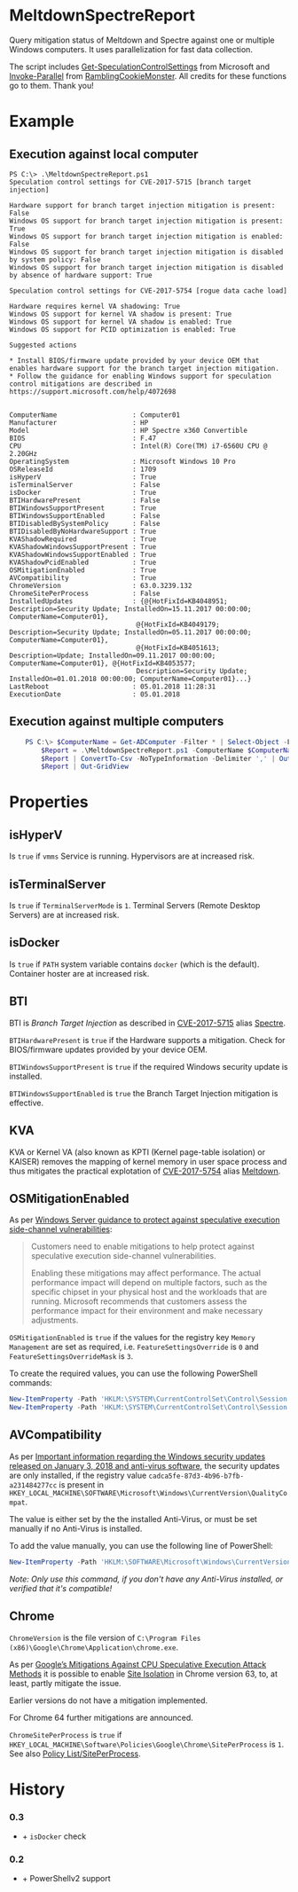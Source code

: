 # MeltdownSpectreReport
Query mitigation status of Meltdown and Spectre against one or multiple Windows computers. It uses parallelization for fast data collection.

The script includes [Get-SpeculationControlSettings](https://www.powershellgallery.com/packages/SpeculationControl/1.0.1/Content/SpeculationControl.psm1) from Microsoft and [Invoke-Parallel](https://github.com/RamblingCookieMonster/Invoke-Parallel) from [RamblingCookieMonster](https://github.com/RamblingCookieMonster). All credits for these functions go to them. Thank you!

# Example
## Execution against local computer

    PS C:\> .\MeltdownSpectreReport.ps1
    Speculation control settings for CVE-2017-5715 [branch target injection]

    Hardware support for branch target injection mitigation is present: False
    Windows OS support for branch target injection mitigation is present: True
    Windows OS support for branch target injection mitigation is enabled: False
    Windows OS support for branch target injection mitigation is disabled by system policy: False
    Windows OS support for branch target injection mitigation is disabled by absence of hardware support: True

    Speculation control settings for CVE-2017-5754 [rogue data cache load]

    Hardware requires kernel VA shadowing: True
    Windows OS support for kernel VA shadow is present: True
    Windows OS support for kernel VA shadow is enabled: True
    Windows OS support for PCID optimization is enabled: True

    Suggested actions

    * Install BIOS/firmware update provided by your device OEM that enables hardware support for the branch target injection mitigation.
    * Follow the guidance for enabling Windows support for speculation control mitigations are described in https://support.microsoft.com/help/4072698


    ComputerName                   : Computer01
    Manufacturer                   : HP
    Model                          : HP Spectre x360 Convertible
    BIOS                           : F.47
    CPU                            : Intel(R) Core(TM) i7-6560U CPU @ 2.20GHz
    OperatingSystem                : Microsoft Windows 10 Pro
    OSReleaseId                    : 1709
    isHyperV                       : True
    isTerminalServer               : False
    isDocker                       : True
    BTIHardwarePresent             : False
    BTIWindowsSupportPresent       : True
    BTIWindowsSupportEnabled       : False
    BTIDisabledBySystemPolicy      : False
    BTIDisabledByNoHardwareSupport : True
    KVAShadowRequired              : True
    KVAShadowWindowsSupportPresent : True
    KVAShadowWindowsSupportEnabled : True
    KVAShadowPcidEnabled           : True
    OSMitigationEnabled            : True
    AVCompatibility                : True
    ChromeVersion                  : 63.0.3239.132
    ChromeSitePerProcess           : False
    InstalledUpdates               : {@{HotFixId=KB4048951; Description=Security Update; InstalledOn=15.11.2017 00:00:00; ComputerName=Computer01},
                                    @{HotFixId=KB4049179; Description=Security Update; InstalledOn=05.11.2017 00:00:00; ComputerName=Computer01},
                                    @{HotFixId=KB4051613; Description=Update; InstalledOn=09.11.2017 00:00:00; ComputerName=Computer01}, @{HotFixId=KB4053577;
                                    Description=Security Update; InstalledOn=01.01.2018 00:00:00; ComputerName=Computer01}...}
    LastReboot                     : 05.01.2018 11:28:31
    ExecutionDate                  : 05.01.2018

## Execution against multiple computers
```powershell
    PS C:\> $ComputerName = Get-ADComputer -Filter * | Select-Object -ExpandProperty Name
        $Report = .\MeltdownSpectreReport.ps1 -ComputerName $ComputerName
        $Report | ConvertTo-Csv -NoTypeInformation -Delimiter ',' | Out-File C:\report.csv
        $Report | Out-GridView
```

# Properties
## isHyperV
Is `true` if `vmms` Service is running. Hypervisors are at increased risk.

## isTerminalServer
Is `true` if `TerminalServerMode` is `1`. Terminal Servers (Remote Desktop Servers) are at increased risk.

## isDocker
Is `true` if `PATH` system variable contains `docker` (which is the default). Container hoster are at increased risk.

## BTI
BTI is *Branch Target Injection* as described in [CVE-2017-5715](https://cve.mitre.org/cgi-bin/cvename.cgi?name=CVE-2017-5715) alias [Spectre](https://spectreattack.com/).

`BTIHardwarePresent` is `true` if the Hardware supports a mitigation. Check for BIOS/firmware updates provided by your device OEM.

`BTIWindowsSupportPresent` is `true` if the required Windows security update is installed. 

`BTIWindowsSupportEnabled` is `true` the Branch Target Injection mitigation is effective.

## KVA
KVA or Kernel VA (also known as KPTI (Kernel page-table isolation) or KAISER) removes the mapping of kernel memory in user space process and thus mitigates the practical explotation of [CVE-2017-5754](https://cve.mitre.org/cgi-bin/cvename.cgi?name=CVE-2017-5754) alias [Meltdown](https://meltdownattack.com/).

## OSMitigationEnabled
As per [Windows Server guidance to protect against speculative execution side-channel vulnerabilities](https://support.microsoft.com/help/4072698
):

> Customers need to enable mitigations to help protect against speculative execution side-channel vulnerabilities.
> 
> Enabling these mitigations may affect performance. The actual performance impact will depend on multiple factors, such as the specific chipset in your physical host and the workloads that are running. Microsoft recommends that customers assess the performance impact for their environment and make necessary adjustments.

`OSMitigationEnabled` is `true` if the values for the registry key `Memory Management` are set as required, i.e. `FeatureSettingsOverride` is `0` and `FeatureSettingsOverrideMask` is `3`.

To create the required values, you can use the following PowerShell commands:
```powershell
New-ItemProperty -Path 'HKLM:\SYSTEM\CurrentControlSet\Control\Session Manager\Memory Management' -PropertyType 'DWORD' -Value '0'  -Name 'FeatureSettingsOverride'
New-ItemProperty -Path 'HKLM:\SYSTEM\CurrentControlSet\Control\Session Manager\Memory Management' -PropertyType 'DWORD' -Value '3'  -Name 'FeatureSettingsOverrideMask'
```

## AVCompatibility
As per [Important information regarding the Windows security updates released on January 3, 2018 and anti-virus software](https://support.microsoft.com/help/4072699), the security updates are only installed, if the registry value `cadca5fe-87d3-4b96-b7fb-a231484277cc` is present in `HKEY_LOCAL_MACHINE\SOFTWARE\Microsoft\Windows\CurrentVersion\QualityCompat`. 

The value is either set by the the installed Anti-Virus, or must be set manually if no Anti-Virus is installed.

To add the value manually, you can use the following line of PowerShell:
```powershell
New-ItemProperty -Path 'HKLM:\SOFTWARE\Microsoft\Windows\CurrentVersion\QualityCompat' -Name 'cadca5fe-87d3-4b96-b7fb-a231484277cc' -PropertyType DWord -Value '0x00000000'
```
*Note: Only use this command, if you don't have any Anti-Virus installed, or verified that it's compatible!*

## Chrome
`ChromeVersion` is the file version of `C:\Program Files (x86)\Google\Chrome\Application\chrome.exe`. 

As per [Google’s Mitigations Against CPU Speculative Execution Attack Methods](https://support.google.com/faqs/answer/7622138) it is possible to enable [Site Isolation](https://www.chromium.org/Home/chromium-security/site-isolation) in Chrome version 63, to, at least, partly mitigate the issue. 

Earlier versions do not have a mitigation implemented.

For Chrome 64 further mitigations are announced. 

`ChromeSitePerProcess` is `true` if `HKEY_LOCAL_MACHINE\Software\Policies\Google\Chrome\SitePerProcess` is `1`. See also [Policy List/SitePerProcess](https://www.chromium.org/administrators/policy-list-3#SitePerProcess).


# History
### 0.3
* \+ `isDocker` check
### 0.2
* \+ PowerShellv2 support